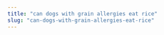 ```yaml
---
title: "can dogs with grain allergies eat rice"
slug: "can-dogs-with-grain-allergies-eat-rice"
---
```


